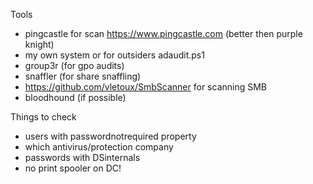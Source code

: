 Tools
- pingcastle for scan https://www.pingcastle.com (better then purple knight)
- my own system or for outsiders adaudit.ps1
- group3r (for gpo audits)
- snaffler (for share snaffling)
- https://github.com/vletoux/SmbScanner for scanning SMB
- bloodhound (if possible)

Things to check
- users with passwordnotrequired property
- which antivirus/protection company
- passwords with DSinternals
- no print spooler on DC!
